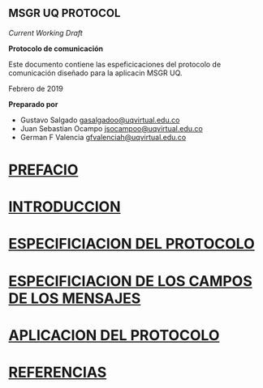 MSGR UQ PROTOCOL
-------

*Current Working Draft*

**Protocolo de comunicación**

Este documento contiene las espeficicaciones del protocolo de comunicación
diseñado para la aplicacin MSGR UQ.

Febrero de 2019

**Preparado por**

- Gustavo Salgado gasalgadoo@uqvirtual.edu.co
- Juan Sebastian Ocampo jsocampoo@uqvirtual.edu.co
- German F Valencia gfvalenciah@uqvirtual.edu.co

# [PREFACIO](spec/Section%201%20--%20indice.md)

# [INTRODUCCION](spec/Section%202%20--%20indice.md)

# [ESPECIFICIACION DEL PROTOCOLO](spec/Section%203%20--%20indice.md)

# [ESPECIFICIACION DE LOS CAMPOS DE LOS MENSAJES](spec/Section%204%20--%20indice.md)

# [APLICACION DEL PROTOCOLO](spec/Section%205%20--%20indice.md)

# [REFERENCIAS](spec/Section%206%20--%20indice.md)
